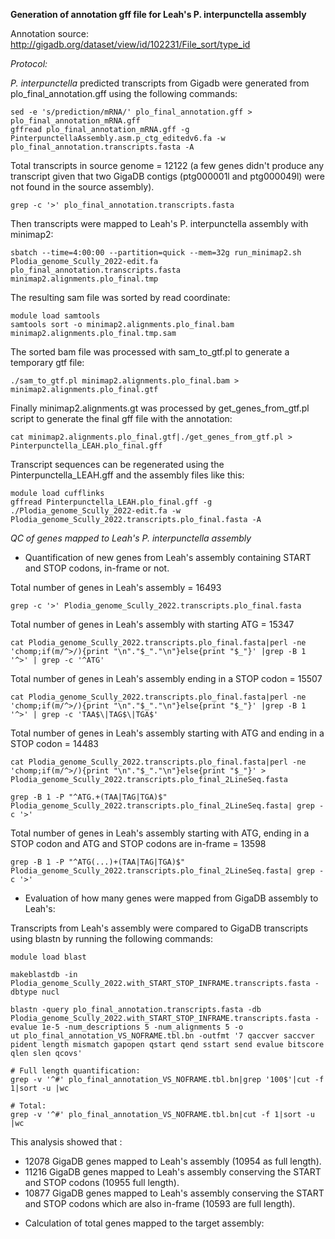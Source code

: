 **Generation of annotation gff file for Leah's P. interpunctella assembly**

Annotation source: http://gigadb.org/dataset/view/id/102231/File_sort/type_id

*Protocol:*

*P. interpunctella* predicted transcripts from Gigadb were generated from plo_final_annotation.gff using the following commands:

```
sed -e 's/prediction/mRNA/' plo_final_annotation.gff > plo_final_annotation_mRNA.gff
gffread plo_final_annotation_mRNA.gff -g PinterpunctellaAssembly.asm.p_ctg_editedv6.fa -w plo_final_annotation.transcripts.fasta -A
```

Total transcripts in source genome = 12122 (a few genes didn't produce any transcript given that two GigaDB contigs (ptg000001l and ptg000049l) were not found in the source assembly).  
```
grep -c '>' plo_final_annotation.transcripts.fasta
```

Then transcripts were mapped to  Leah's P. interpunctella assembly with minimap2: 

```
sbatch --time=4:00:00 --partition=quick --mem=32g run_minimap2.sh Plodia_genome_Scully_2022-edit.fa plo_final_annotation.transcripts.fasta minimap2.alignments.plo_final.tmp
```

The resulting sam file was sorted by read coordinate:

```
module load samtools
samtools sort -o minimap2.alignments.plo_final.bam minimap2.alignments.plo_final.tmp.sam
```

The sorted bam file was processed with sam_to_gtf.pl to generate a temporary gtf file:

```
./sam_to_gtf.pl minimap2.alignments.plo_final.bam > minimap2.alignments.plo_final.gtf
```

Finally minimap2.alignments.gt was processed by get_genes_from_gtf.pl script to generate the final gff file with the annotation:

```
cat minimap2.alignments.plo_final.gtf|./get_genes_from_gtf.pl > Pinterpunctella_LEAH.plo_final.gff
```

Transcript sequences can be regenerated using the Pinterpunctella_LEAH.gff and the assembly files like this:
```
module load cufflinks
gffread Pinterpunctella_LEAH.plo_final.gff -g ./Plodia_genome_Scully_2022-edit.fa -w Plodia_genome_Scully_2022.transcripts.plo_final.fasta -A
```

*QC of genes mapped to Leah's P. interpunctella assembly*

* Quantification of new genes from Leah's assembly containing START and STOP codons, in-frame or not.

Total number of genes in Leah's assembly = 16493  
```
grep -c '>' Plodia_genome_Scully_2022.transcripts.plo_final.fasta
```

 Total number of genes in Leah's assembly with starting ATG = 15347
 ```
 cat Plodia_genome_Scully_2022.transcripts.plo_final.fasta|perl -ne 'chomp;if(m/^>/){print "\n"."$_"."\n"}else{print "$_"}' |grep -B 1 '^>' | grep -c '^ATG'
 ```

Total number of genes in Leah's assembly ending in a STOP codon = 15507
```
cat Plodia_genome_Scully_2022.transcripts.plo_final.fasta|perl -ne 'chomp;if(m/^>/){print "\n"."$_"."\n"}else{print "$_"}' |grep -B 1 '^>' | grep -c 'TAA$\|TAG$\|TGA$'
```

Total number of genes in Leah's assembly starting with ATG and  ending in a STOP codon = 14483
```
cat Plodia_genome_Scully_2022.transcripts.plo_final.fasta|perl -ne 'chomp;if(m/^>/){print "\n"."$_"."\n"}else{print "$_"}' > Plodia_genome_Scully_2022.transcripts.plo_final_2LineSeq.fasta

grep -B 1 -P "^ATG.+(TAA|TAG|TGA)$" Plodia_genome_Scully_2022.transcripts.plo_final_2LineSeq.fasta| grep -c '>'
```

 Total number of genes in Leah's assembly starting with ATG, ending in a STOP codon and ATG and STOP codons are in-frame = 13598
 ```
grep -B 1 -P "^ATG(...)+(TAA|TAG|TGA)$" Plodia_genome_Scully_2022.transcripts.plo_final_2LineSeq.fasta| grep -c '>'
 ```

* Evaluation of how many genes were mapped from GigaDB assembly to Leah's:

Transcripts from  Leah's assembly were compared to GigaDB  transcripts using blastn by running the following commands:

```
module load blast

makeblastdb -in Plodia_genome_Scully_2022.with_START_STOP_INFRAME.transcripts.fasta -dbtype nucl

blastn -query plo_final_annotation.transcripts.fasta -db Plodia_genome_Scully_2022.with_START_STOP_INFRAME.transcripts.fasta -evalue 1e-5 -num_descriptions 5 -num_alignments 5 -o
ut plo_final_annotation_VS_NOFRAME.tbl.bn -outfmt '7 qaccver saccver pident length mismatch gapopen qstart qend sstart send evalue bitscore qlen slen qcovs'

# Full length quantification:
grep -v '^#' plo_final_annotation_VS_NOFRAME.tbl.bn|grep '100$'|cut -f 1|sort -u |wc

# Total:
grep -v '^#' plo_final_annotation_VS_NOFRAME.tbl.bn|cut -f 1|sort -u |wc
```

This analysis showed that :

- 12078 GigaDB genes mapped to Leah's assembly (10954 as full length).
- 11216 GigaDB genes mapped to Leah's assembly conserving the START and STOP codons (10955 full length).
- 10877 GigaDB genes mapped to Leah's assembly conserving the START and STOP codons which are also in-frame (10593 are full length).












* Calculation of total genes mapped to the target assembly:






